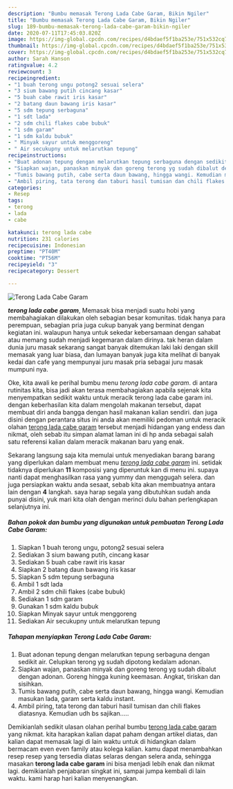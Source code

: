 ```yaml
---
description: "Bumbu memasak Terong Lada Cabe Garam, Bikin Ngiler"
title: "Bumbu memasak Terong Lada Cabe Garam, Bikin Ngiler"
slug: 189-bumbu-memasak-terong-lada-cabe-garam-bikin-ngiler
date: 2020-07-11T17:45:03.820Z
image: https://img-global.cpcdn.com/recipes/d4bdaef5f1ba253e/751x532cq70/terong-lada-cabe-garam-foto-resep-utama.jpg
thumbnail: https://img-global.cpcdn.com/recipes/d4bdaef5f1ba253e/751x532cq70/terong-lada-cabe-garam-foto-resep-utama.jpg
cover: https://img-global.cpcdn.com/recipes/d4bdaef5f1ba253e/751x532cq70/terong-lada-cabe-garam-foto-resep-utama.jpg
author: Sarah Hanson
ratingvalue: 4.2
reviewcount: 3
recipeingredient:
- "1 buah terong ungu potong2 sesuai selera"
- "3 sium bawang putih cincang kasar"
- "5 buah cabe rawit iris kasar"
- "2 batang daun bawang iris kasar"
- "5 sdm tepung serbaguna"
- "1 sdt lada"
- "2 sdm chili flakes cabe bubuk"
- "1 sdm garam"
- "1 sdm kaldu bubuk"
- " Minyak sayur untuk menggoreng"
- " Air secukupny untuk melarutkan tepung"
recipeinstructions:
- "Buat adonan tepung dengan melarutkan tepung serbaguna dengan sedikit air. Celupkan terong yg sudah dipotong kedalam adonan."
- "Siapkan wajan, panaskan minyak dan goreng terong yg sudah dibalut dengan adonan. Goreng hingga kuning keemasan. Angkat, tiriskan dan sisihkan."
- "Tumis bawang putih, cabe serta daun bawang, hingga wangi. Kemudian masukan lada, garam serta kaldu instant."
- "Ambil piring, tata terong dan taburi hasil tumisan dan chili flakes diatasnya. Kemudian udh bs sajikan....."
categories:
- Resep
tags:
- terong
- lada
- cabe

katakunci: terong lada cabe 
nutrition: 231 calories
recipecuisine: Indonesian
preptime: "PT40M"
cooktime: "PT56M"
recipeyield: "3"
recipecategory: Dessert

---
```



![Terong Lada Cabe Garam](https://img-global.cpcdn.com/recipes/d4bdaef5f1ba253e/751x532cq70/terong-lada-cabe-garam-foto-resep-utama.jpg)

<b><i>terong lada cabe garam</i></b>, Memasak bisa menjadi suatu hobi yang membahagiakan dilakukan oleh sebagian besar komunitas. tidak hanya para perempuan, sebagian pria juga cukup banyak yang berminat dengan kegiatan ini. walaupun hanya untuk sekedar kebersamaan dengan sahabat atau memang sudah menjadi kegemaran dalam dirinya. tak heran dalam dunia juru masak sekarang sangat banyak ditemukan laki laki dengan skill memasak yang luar biasa, dan lumayan banyak juga kita melihat di banyak kedai dan cafe yang mempunyai juru masak pria sebagai juru masak mumpuni nya.



Oke, kita awali ke perihal bumbu menu <i>terong lada cabe garam</i>. di antara rutinitas kita, bisa jadi akan terasa membahagiakan apabila sejenak kita menyempatkan sedikit waktu untuk meracik terong lada cabe garam ini. dengan keberhasilan kita dalam mengolah makanan tersebut, dapat membuat diri anda bangga dengan hasil makanan kalian sendiri. dan juga disini dengan perantara situs ini anda akan memiliki pedoman untuk meracik olahan <u>terong lada cabe garam</u> tersebut menjadi hidangan yang endess dan nikmat, oleh sebab itu simpan alamat laman ini di hp anda sebagai salah satu referensi kalian dalam meracik makanan baru yang enak.


Sekarang langsung saja kita memulai untuk menyediakan barang barang yang diperlukan dalam membuat menu <u><i>terong lada cabe garam</i></u> ini. setidak tidaknya diperlukan <b>11</b> komposisi yang diperuntuk kan di menu ini. supaya nanti dapat menghasilkan rasa yang yummy dan menggugah selera. dan juga persiapkan waktu anda sesaat, sebab kita akan membuatnya antara lain dengan <b>4</b> langkah. saya harap segala yang dibutuhkan sudah anda punyai disini, yuk mari kita olah dengan merinci dulu bahan perlengkapan selanjutnya ini.

<!--inarticleads1-->

##### Bahan pokok dan bumbu yang digunakan untuk pembuatan Terong Lada Cabe Garam:

1. Siapkan 1 buah terong ungu, potong2 sesuai selera
1. Sediakan 3 sium bawang putih, cincang kasar
1. Sediakan 5 buah cabe rawit iris kasar
1. Siapkan 2 batang daun bawang iris kasar
1. Siapkan 5 sdm tepung serbaguna
1. Ambil 1 sdt lada
1. Ambil 2 sdm chili flakes (cabe bubuk)
1. Sediakan 1 sdm garam
1. Gunakan 1 sdm kaldu bubuk
1. Siapkan  Minyak sayur untuk menggoreng
1. Sediakan  Air secukupny untuk melarutkan tepung




<!--inarticleads2-->

##### Tahapan menyiapkan Terong Lada Cabe Garam:

1. Buat adonan tepung dengan melarutkan tepung serbaguna dengan sedikit air. Celupkan terong yg sudah dipotong kedalam adonan.
1. Siapkan wajan, panaskan minyak dan goreng terong yg sudah dibalut dengan adonan. Goreng hingga kuning keemasan. Angkat, tiriskan dan sisihkan.
1. Tumis bawang putih, cabe serta daun bawang, hingga wangi. Kemudian masukan lada, garam serta kaldu instant.
1. Ambil piring, tata terong dan taburi hasil tumisan dan chili flakes diatasnya. Kemudian udh bs sajikan.....




Demikianlah sedikit ulasan olahan perihal bumbu <u>terong lada cabe garam</u> yang nikmat. kita harapkan kalian dapat paham dengan artikel diatas, dan kalian dapat memasak lagi di lain waktu untuk di hidangkan dalam bermacam even even family atau kolega kalian. kamu dapat menambahkan resep resep yang tersedia diatas selaras dengan selera anda, sehingga masakan <b>terong lada cabe garam</b> ini bisa menjadi lebih enak dan nikmat lagi. demikianlah penjabaran singkat ini, sampai jumpa kembali di lain waktu. kami harap hari kalian menyenangkan.
